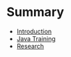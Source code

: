 # Summary

* [Introduction](README.md)
* [Java Training](/chapter1.md#java-training)
* [Research](research.md)

